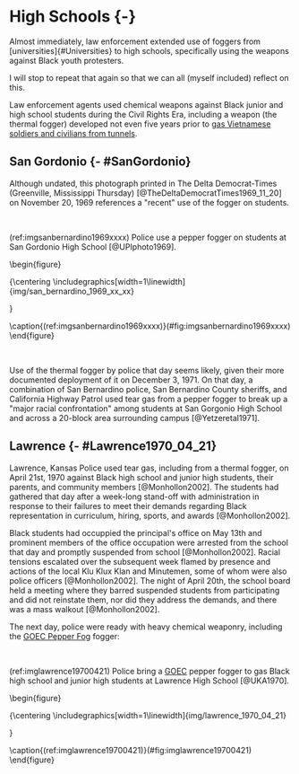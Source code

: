 


# High Schools {-}

Almost immediately, law enforcement extended use of foggers from [universities]{#Universities} to high schools, specifically using the weapons against Black youth protesters.

I will stop to repeat that again so that we can all (myself included) reflect on this.

Law enforcement agents used chemical weapons against Black junior and high school students during the Civil Rights Era, including a weapon (the thermal fogger) developed not even five years prior to [gas Vietnamese soldiers and civilians from tunnels](#Vietnam).

## San Gordonio {- #SanGordonio}

Although undated, this photograph printed in The Delta Democrat-Times (Greenville, Mississippi Thursday) [@TheDeltaDemocratTimes1969_11_20] on November 20, 1969 references a "recent" use of the fogger on students. 

<br>

(ref:imgsanbernardino1969xxxx) Police use a pepper fogger on students at San Gordonio High School [@UPIphoto1969].  

\begin{figure}

{\centering \includegraphics[width=1\linewidth]{img/san_bernardino_1969_xx_xx} 

}

\caption{(ref:imgsanbernardino1969xxxx)}(\#fig:imgsanbernardino1969xxxx)
\end{figure}
 
<br>

Use of the thermal fogger by police that day seems likely, given their more documented deployment of it on December 3, 1971.
On that day, a combination of San Bernardino police, San Bernardino County sheriffs, and California Highway Patrol used tear gas from a pepper fogger to break up a "major racial confrontation" among students at San Gorgonio High School and across a 20-block area surrounding campus [@Yetzeretal1971].



## Lawrence {- #Lawrence1970_04_21}

Lawrence, Kansas Police used tear gas, including from a thermal fogger, on April 21st, 1970 against Black high school and junior high students, their parents, and community members [@Monhollon2002].
The students had gathered that day after a week-long stand-off with administration in response to their failures to meet their demands regarding Black representation in curriculum, hiring, sports, and awards [@Monhollon2002].

Black students had occuppied the principal's office on May 13th and prominent members of the office occupation were arrested from the school that day and promptly suspended from school [@Monhollon2002].
Racial tensions escalated over the subsequent week flamed by presence and actions of the local Klu Klux Klan and Minutemen, some of whom were also police officers [@Monhollon2002].
The night of April 20th, the school board held a meeting where they barred suspended students from participating and did not reinstate them, nor did they address the demands, and there was a mass walkout [@Monhollon2002].

The next day, police were ready with heavy chemical weaponry, including the [GOEC Pepper Fog](#GOEC) fogger: 

<br>

(ref:imglawrence19700421) Police bring a [GOEC](#GOEC) pepper fogger to gas Black high school and junior high students at Lawrence High School [@UKA1970].

\begin{figure}

{\centering \includegraphics[width=1\linewidth]{img/lawrence_1970_04_21} 

}

\caption{(ref:imglawrence19700421)}(\#fig:imglawrence19700421)
\end{figure}
 
<br>
